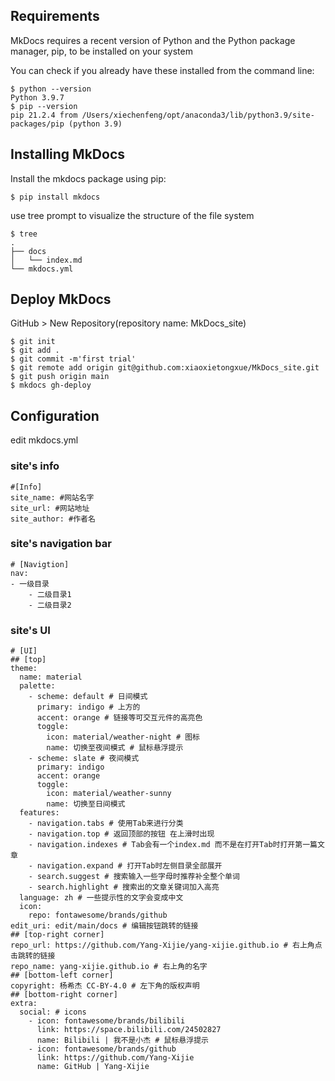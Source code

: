 ## Requirements
MkDocs requires a recent version of Python and the Python package manager, pip, to be installed on your system

You can check if you already have these installed from the command line:
```
$ python --version
Python 3.9.7
$ pip --version
pip 21.2.4 from /Users/xiechenfeng/opt/anaconda3/lib/python3.9/site-packages/pip (python 3.9)
```
## Installing MkDocs
Install the mkdocs package using pip:
```
$ pip install mkdocs
```
use tree prompt to visualize the structure of the file system 
``` 
$ tree
.
├── docs
│   └── index.md
└── mkdocs.yml

```
## Deploy MkDocs
GitHub > New Repository(repository name: MkDocs_site)
```
$ git init
$ git add .
$ git commit -m'first trial'
$ git remote add origin git@github.com:xiaoxietongxue/MkDocs_site.git
$ git push origin main
$ mkdocs gh-deploy
```

## Configuration 
edit mkdocs.yml
### site's info
```
#[Info]
site_name: #网站名字
site_url: #网站地址
site_author: #作者名
```
### site's navigation bar
```
# [Navigtion]
nav: 
- 一级目录
    - 二级目录1
    - 二级目录2

```
### site's UI
```
# [UI]
## [top]
theme:
  name: material
  palette:
    - scheme: default # 日间模式
      primary: indigo # 上方的
      accent: orange # 链接等可交互元件的高亮色
      toggle:
        icon: material/weather-night # 图标
        name: 切换至夜间模式 # 鼠标悬浮提示
    - scheme: slate # 夜间模式
      primary: indigo
      accent: orange
      toggle:
        icon: material/weather-sunny
        name: 切换至日间模式
  features:
    - navigation.tabs # 使用Tab来进行分类
    - navigation.top # 返回顶部的按钮 在上滑时出现
    - navigation.indexes # Tab会有一个index.md 而不是在打开Tab时打开第一篇文章
    - navigation.expand # 打开Tab时左侧目录全部展开
    - search.suggest # 搜索输入一些字母时推荐补全整个单词
    - search.highlight # 搜索出的文章关键词加入高亮
  language: zh # 一些提示性的文字会变成中文
  icon:
    repo: fontawesome/brands/github
edit_uri: edit/main/docs # 编辑按钮跳转的链接
## [top-right corner]
repo_url: https://github.com/Yang-Xijie/yang-xijie.github.io # 右上角点击跳转的链接
repo_name: yang-xijie.github.io # 右上角的名字
## [bottom-left corner]
copyright: 杨希杰 CC-BY-4.0 # 左下角的版权声明
## [bottom-right corner]
extra:
  social: # icons
    - icon: fontawesome/brands/bilibili
      link: https://space.bilibili.com/24502827
      name: Bilibili | 我不是小杰 # 鼠标悬浮提示
    - icon: fontawesome/brands/github
      link: https://github.com/Yang-Xijie
      name: GitHub | Yang-Xijie


```